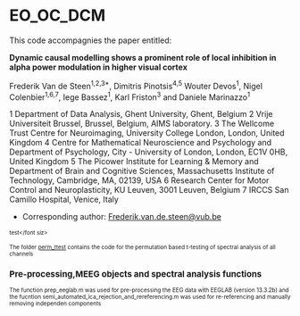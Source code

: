 # EO_OC_DCM
This code accompagnies the paper entitled:

**Dynamic causal modelling shows a prominent role of local inhibition in alpha power modulation in higher visual cortex**

Frederik Van de Steen<sup>1,2,3*</sup>, Dimitris Pinotsis<sup>4,5</sup> Wouter Devos<sup>1</sup>, Nigel Colenbier<sup>1,6,7</sup>, Iege Bassez<sup>1</sup>, Karl Friston<sup>3</sup> and Daniele Marinazzo<sup>1</sup>

1 Department of Data Analysis, Ghent University, Ghent, Belgium
2 Vrije Universiteit Brussel, Brussel, Belgium, AIMS laboratory. 
3 The Wellcome Trust Centre for Neuroimaging, University College London, London, United Kingdom
4 Centre for Mathematical Neuroscience and Psychology and Department of Psychology, City - University of London, London, EC1V 0HB, United Kingdom
5 The Picower Institute for Learning & Memory and Department of Brain and Cognitive Sciences, Massachusetts Institute of Technology, Cambridge, MA, 02139, USA
6 Research Center for Motor Control and Neuroplasticity, KU Leuven, 3001 Leuven, Belgium
7 IRCCS San Camillo Hospital, Venice, Italy
* Corresponding author: Frederik.van.de.steen@vub.be

 <font size=1>test</font siz> 
 
The folder [perm_ttest](https://github.com/Frederikvdsteen/EO_OC_DCM/tree/main/perm_ttest) contains the code for the 
permutation based t-testing of spectral analysis of all channels

## Pre-processing,MEEG objects and spectral analysis functions
The function prep_eeglab.m was used for pre-processing the EEG data with EEGLAB (version 13.3.2b)
and the fucntion semi_automated_ica_rejection_and_rereferencing.m was used for re-referencing and manually removing independen components

